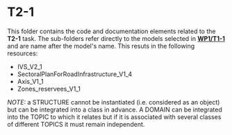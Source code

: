 # T2-1

This folder contains the code and documentation elements related to the **T2-1** task.
The sub-folders refer directly to the models selected in [**WP1/T1-1**](https://github.com/MediaComem/FGDM4GS/tree/main/WP1/T1-1#results) and are name after the model's name.
This resuts in the following resources:

- IVS_V2_1
- SectoralPlanForRoadInfrastructure_V1_4
- Axis_V1_1
- Zones_reservees_V1_1

_NOTE:_ a STRUCTURE cannot be instantiated (i.e. considered as an object) but can be integrated into a class in advance. A DOMAIN can be integrated into the TOPIC to which it relates but if it is associated with several classes of different TOPICS it must remain independent.